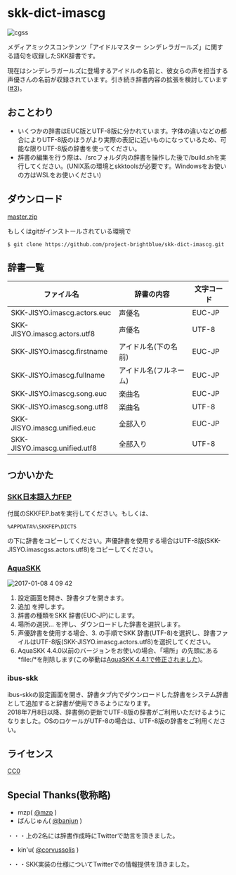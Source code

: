 # skk-dict-imascg

![cgss](https://user-images.githubusercontent.com/5173607/69078069-68471c00-0a7a-11ea-92aa-d363707e2a97.png)

メディアミックスコンテンツ「アイドルマスター シンデレラガールズ」に関する語句を収録したSKK辞書です。

現在はシンデレラガールズに登場するアイドルの名前と、彼女らの声を担当する声優さんの名前が収録されています。引き続き辞書内容の拡張を検討しています([#3](https://github.com/project-brightblue/skk-dict-imascg/issues/3))。  

## おことわり
* いくつかの辞書はEUC版とUTF-8版に分かれています。字体の違いなどの都合によりUTF-8版のほうがより実際の表記に近いものになっているため、可能な限りUTF-8版の辞書を使ってください。
* 辞書の編集を行う際は、/srcフォルダ内の辞書を操作した後で/build.shを実行してください。(UNIX系の環境とskktoolsが必要です。Windowsをお使いの方はWSLをお使いください)

## ダウンロード
[master.zip](https://github.com/project-brightblue/skk-dict-imascg/archive/master.zip)

もしくはgitがインストールされている環境で

```
$ git clone https://github.com/project-brightblue/skk-dict-imascg.git
```

## 辞書一覧

|ファイル名                   |辞書の内容             |文字コード|
|-----------------------------|-----------------------|----------|
|SKK-JISYO.imascg.actors.euc  |声優名                 |EUC-JP    |
|SKK-JISYO.imascg.actors.utf8 |声優名                 |UTF-8     |
|SKK-JISYO.imascg.firstname   |アイドル名(下の名前)   |EUC-JP    |
|SKK-JISYO.imascg.fullname    |アイドル名(フルネーム) |EUC-JP    |
|SKK-JISYO.imascg.song.euc    |楽曲名                 |EUC-JP    |
|SKK-JISYO.imascg.song.utf8   |楽曲名                 |UTF-8     |
|SKK-JISYO.imascg.unified.euc |全部入り               |EUC-JP    |
|SKK-JISYO.imascg.unified.utf8|全部入り               |UTF-8     |

## つかいかた
### [SKK日本語入力FEP](http://coexe.web.fc2.com/programs.html)
付属のSKKFEP.batを実行してください。もしくは、

```
%APPDATA%\SKKFEP\DICTS
```
の下に辞書をコピーしてください。声優辞書を使用する場合はUTF-8版(SKK-JISYO.imascgss.actors.utf8)をコピーしてください。

### [AquaSKK](https://github.com/codefirst/aquaskk)
![2017-01-08 4 09 42](https://cloud.githubusercontent.com/assets/5173607/21744443/28e1fc28-d559-11e6-92cc-8a173416bdf0.png)

1. 設定画面を開き、辞書タブを開きます。
2. 追加 を押します。
3. 辞書の種類をSKK 辞書(EUC-JP)にします。
4. 場所の選択... を押し、ダウンロードした辞書を選択します。
5. 声優辞書を使用する場合、3. の手順でSKK 辞書(UTF-8)を選択し、辞書ファイルはUTF-8版(SKK-JISYO.imascg.actors.utf8)を選択してください。
6. AquaSKK 4.4.0以前のバージョンをお使いの場合、「場所」の先頭にある*file:/*を削除します(この挙動は[AquaSKK 4.4.1で修正されました](https://github.com/codefirst/aquaskk/issues/55))。

### ibus-skk
ibus-skkの設定画面を開き、辞書タブ内でダウンロードした辞書をシステム辞書として追加すると辞書が使用できるようになります。  
2018年7月8日以降、辞書側の更新でUTF-8版の辞書がご利用いただけるようになりました。OSのロケールがUTF-8の場合は、UTF-8版の辞書をご利用ください。

## ライセンス
[CC0](https://creativecommons.org/publicdomain/zero/1.0/deed)  

## Special Thanks(敬称略)
* mzp( [@mzp](https://twitter.com/mzp) )
* ばんじゅん( [@banjun](https://twitter.com/banjun) )

・・・上の2名には辞書作成時にTwitterで助言を頂きました。

* kin'u( [@corvussolis](https://twitter.com/corvussolis) )

・・・SKK実装の仕様についてTwitterでの情報提供を頂きました。
